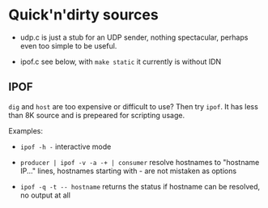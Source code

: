 Quick'n'dirty sources
=====================

- udp.c is just a stub for an UDP sender, nothing spectacular, perhaps even too simple to be useful.

- ipof.c see below, with `make static` it currently is without IDN


IPOF
----

`dig` and `host` are too expensive or difficult to use?  Then try `ipof`.  It has less than 8K source and is prepeared for scripting usage.

Examples:

- `ipof -h -` interactive mode

- `producer | ipof -v -a -+ | consumer` resolve hostnames to "hostname IP..." lines, hostnames starting with - are not mistaken as options

- `ipof -q -t -- hostname` returns the status if hostname can be resolved, no output at all

